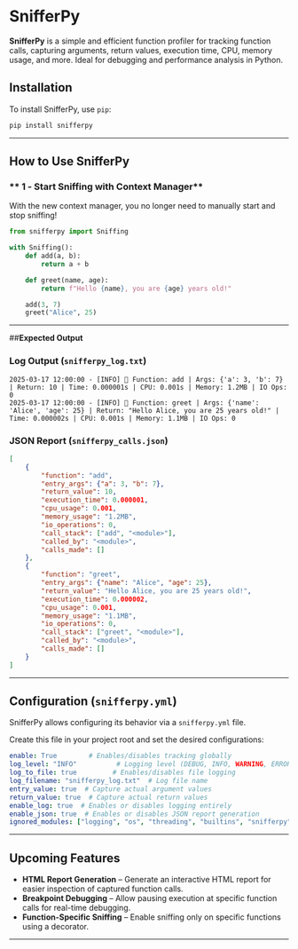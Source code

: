 # SnifferPy 

**SnifferPy** is a simple and efficient function profiler for tracking function calls, capturing arguments, return values, execution time, CPU, memory usage, and more. Ideal for debugging and performance analysis in Python.

## Installation  

To install SnifferPy, use `pip`:  

```bash
pip install snifferpy
```

---

## **How to Use SnifferPy**  

### ** 1️ - Start Sniffing with Context Manager**  
With the new context manager, you no longer need to manually start and stop sniffing!  

```python
from snifferpy import Sniffing

with Sniffing():
    def add(a, b):
        return a + b

    def greet(name, age):
        return f"Hello {name}, you are {age} years old!"

    add(3, 7)
    greet("Alice", 25)
```

---

##**Expected Output**  

### **Log Output (`snifferpy_log.txt`)**  
```
2025-03-17 12:00:00 - [INFO] 📌 Function: add | Args: {'a': 3, 'b': 7} | Return: 10 | Time: 0.000001s | CPU: 0.001s | Memory: 1.2MB | IO Ops: 0
2025-03-17 12:00:00 - [INFO] 📌 Function: greet | Args: {'name': 'Alice', 'age': 25} | Return: "Hello Alice, you are 25 years old!" | Time: 0.000002s | CPU: 0.001s | Memory: 1.1MB | IO Ops: 0
```

### **JSON Report (`snifferpy_calls.json`)**  
```json
[
    {
        "function": "add",
        "entry_args": {"a": 3, "b": 7},
        "return_value": 10,
        "execution_time": 0.000001,
        "cpu_usage": 0.001,
        "memory_usage": "1.2MB",
        "io_operations": 0,
        "call_stack": ["add", "<module>"],
        "called_by": "<module>",
        "calls_made": []
    },
    {
        "function": "greet",
        "entry_args": {"name": "Alice", "age": 25},
        "return_value": "Hello Alice, you are 25 years old!",
        "execution_time": 0.000002,
        "cpu_usage": 0.001,
        "memory_usage": "1.1MB",
        "io_operations": 0,
        "call_stack": ["greet", "<module>"],
        "called_by": "<module>",
        "calls_made": []
    }
]
```

---

## **Configuration (`snifferpy.yml`)**  

SnifferPy allows configuring its behavior via a `snifferpy.yml` file.  

Create this file in your project root and set the desired configurations:  

```yaml
enable: True        # Enables/disables tracking globally
log_level: "INFO"          # Logging level (DEBUG, INFO, WARNING, ERROR, CRITICAL)
log_to_file: true         # Enables/disables file logging
log_filename: "snifferpy_log.txt"  # Log file name
entry_value: true  # Capture actual argument values
return_value: true  # Capture actual return values
enable_log: true  # Enables or disables logging entirely
enable_json: true  # Enables or disables JSON report generation
ignored_modules: ["logging", "os", "threading", "builtins", "snifferpy", "posixpath", "genericpath"]
```

---

## Upcoming Features  

- **HTML Report Generation** – Generate an interactive HTML report for easier inspection of captured function calls.
- **Breakpoint Debugging** – Allow pausing execution at specific function calls for real-time debugging.
- **Function-Specific Sniffing** – Enable sniffing only on specific functions using a decorator.

---
